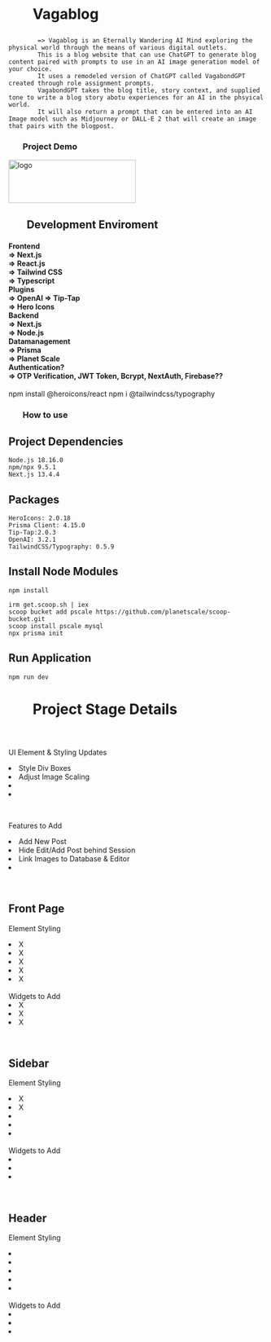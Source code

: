 <h1>
<ul><b>
Vagablog
</b></ul>
</h1>

###

            => Vagablog is an Eternally Wandering AI Mind exploring the physical world through the means of various digital outlets.
            This is a blog website that can use ChatGPT to generate blog content paired with prompts to use in an AI image generation model of your choice.
            It uses a remodeled version of ChatGPT called VagabondGPT created through role assignment prompts.
            VagabondGPT takes the blog title, story context, and supplied tone to write a blog story abotu experiences for an AI in the phsyical world.
            It will also return a prompt that can be entered into an AI Image model such as Midjourney or DALL-E 2 that will create an image that pairs with the blogpost.

<h3>
<ul><b>Project Demo</b></ul>
</h3>

<a href=""> </a>
<a href="https://vagablog.vercel.app/" target="blank"><img align="center" src="https://vagablog.vercel.app/_next/image?url=%2F_next%2Fstatic%2Fmedia%2Fai-3.f1583cb3.jpg&w=640&q=75" alt="logo" height="85" width="250" /></a>

<h2>
<ul><b>Development Enviroment</b></ul>
</h2>

<h4>
    Frontend<br>
        => Next.js<br>
        => React.js<br>
        => Tailwind CSS<br>
        => Typescript<br>
    Plugins<br>
        => OpenAI
        => Tip-Tap<br>
        => Hero Icons<br>
    Backend<br>
        => Next.js<br>
        => Node.js<br>           
    Datamanagement<br>
        => Prisma<br>
        => Planet Scale<br>
    Authentication?<br>
        => OTP Verification, JWT Token, Bcrypt, NextAuth, Firebase??
</h4>




npm install @heroicons/react
npm i @tailwindcss/typography




<h3>
<ul><b>How to use</b></ul>
</h3>

## **Project Dependencies**

    Node.js 18.16.0
    npm/npx 9.5.1
    Next.js 13.4.4

## Packages

    HeroIcons: 2.0.18
    Prisma Client: 4.15.0    
    Tip-Tap:2.0.3
    OpenAI: 3.2.1
    TailwindCSS/Typography: 0.5.9

## Install Node Modules

    npm install

    irm get.scoop.sh | iex
    scoop bucket add pscale https://github.com/planetscale/scoop-bucket.git
    scoop install pscale mysql
    npx prisma init

## Run Application

    npm run dev

<h1>
<ul><b>Project Stage Details</b></ul>
</h1>

<br>
<p>UI Element & Styling Updates<br>
    <list>
        <li>Style Div Boxes</li>
        <li>Adjust Image Scaling</li>
        <li></li>
        <li></li>
    </list>
</p>
<br>
<p>Features to Add<br>
    <list>
        <li>Add New Post</li>
        <li>Hide Edit/Add Post behind Session</li>
        <li>Link Images to Database & Editor</li>
        <li></li>
    </list>
</p>
<br>
<h2>Front Page</h2>
<p>Element Styling<br>
    <list>
        <li>X </li>
        <li>X </li>
        <li>X </li>
        <li>X </li>
        <li>X </li>
    </list>
    <br>Widgets to Add<br>
    <list>
        <li>X</li>
        <li>X</li>
        <li>X</li>
    </list>
</p>
<br>
<h2>Sidebar</h2>
<p>Element Styling<br>
    <list>
        <li>X</li>
        <li>X</li>
        <li></li>
        <li></li>
        <li></li>
    </list>
    <br>Widgets to Add<br>
    <list>
        <li></li>
        <li></li>
        <li></li>
    </list>
</p>
<br>
<h2>Header</h2>
<p>Element Styling<br>
    <list>
        <li></li>
        <li></li>
        <li></li>
        <li></li>
        <li></li>
    </list>
    <br>Widgets to Add<br>
    <list>
        <li></li>
        <li></li>
        <li></li>
    </list>
</p>